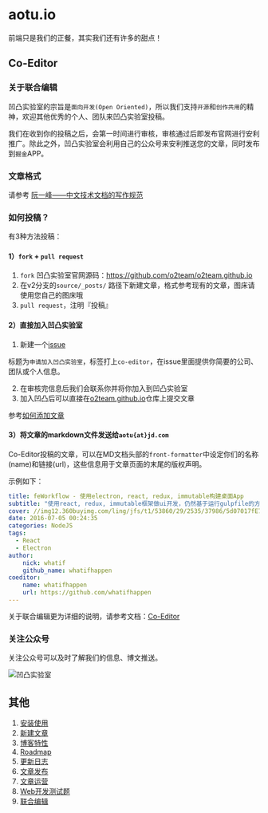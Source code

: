 # aotu.io

前端只是我们的正餐，其实我们还有许多的甜点！

## Co-Editor

### 关于联合编辑

凹凸实验室的宗旨是`面向开发(Open Oriented)`，所以我们支持`开源`和`创作共用`的精神，欢迎其他优秀的个人、团队来凹凸实验室投稿。

我们在收到你的投稿之后，会第一时间进行审核，审核通过后即发布官网进行安利推广。除此之外，凹凸实验室会利用自己的公众号来安利推送您的文章，同时发布到`掘金`APP。

### 文章格式

请参考 [阮一峰——中文技术文档的写作规范](https://github.com/ruanyf/document-style-guide)

### 如何投稿？

有3种方法投稿：

#### 1）`fork` + `pull request`

1. `fork` 凹凸实验室官网源码：https://github.com/o2team/o2team.github.io
2. 在v2分支的`source/_posts/` 路径下新建文章，格式参考现有的文章，图床请使用您自己的图床哦
3. `pull request`，注明『投稿』

#### 2）直接加入凹凸实验室

1. 新建一个[issue](https://github.com/o2team/o2team.github.io/issues)

  标题为`申请加入凹凸实验室`，标签打上`co-editor`，在issue里面提供你简要的公司、团队或个人信息。

2. 在审核完信息后我们会联系你并将你加入到凹凸实验室
3. 加入凹凸后可以直接在[o2team.github.io](https://github.com/o2team/o2team.github.io)仓库上提交文章

  参考[如何添加文章](https://github.com/o2team/o2team.github.io/wiki/A1-New-Post)
  
#### 3）将文章的markdown文件发送给`aotu{at}jd.com`

Co-Editor投稿的文章，可以在MD文档头部的`front-formatter`中设定你们的名称(name)和链接(url)，这些信息用于文章页面的末尾的版权声明。

示例如下：

```yaml
title: feWorkflow - 使用electron, react, redux, immutable构建桌面App
subtitle: "使用react, redux, immutable框架做ui开发，仍然基于运行gulpfile的方案，这样可以使每个使用自己团队的gulp工作流快速接入和自由调整。"
cover: //img12.360buyimg.com/ling/jfs/t1/53860/29/2535/37986/5d07017fE74648962/7f866b67c5ae6d8a.jpg
date: 2016-07-05 00:24:35
categories: NodeJS
tags:
  - React
  - Electron
author:
    nick: whatif
    github_name: whatifhappen
coeditor:
    name: whatifhappen
    url: https://github.com/whatifhappen
---
```

关于联合编辑更为详细的说明，请参考文档：[Co-Editor](https://github.com/o2team/o2team.github.io/wiki/Z3-Co-Editor)

### 关注公众号

关注公众号可以及时了解我们的信息、博文推送。

![凹凸实验室](https://cloud.githubusercontent.com/assets/6262943/17502000/d9a3de24-5e16-11e6-9b88-197fcd80e0af.png)

## 其他

1. [安装使用](https://github.com/o2team/o2team.github.io/wiki/A0-How-to-use)
1. [新建文章](https://github.com/o2team/o2team.github.io/wiki/A1-New-Post)
1. [博客特性](https://github.com/o2team/o2team.github.io/wiki/B0-Features)
1. [Roadmap](https://github.com/o2team/o2team.github.io/wiki/B1-roadmap)
1. [更新日志](https://github.com/o2team/o2team.github.io/wiki/B2-change-logs)
1. [文章发布](https://github.com/o2team/o2team.github.io/wiki/Z0-Publish)
1. [文章运营](https://github.com/o2team/o2team.github.io/wiki/Z1-Operation)
1. [Web开发测试题](https://github.com/o2team/o2team.github.io/wiki/Z2-Web-Developer-Test)
1. [联合编辑](https://github.com/o2team/o2team.github.io/wiki/Z3-Co-Editor)
